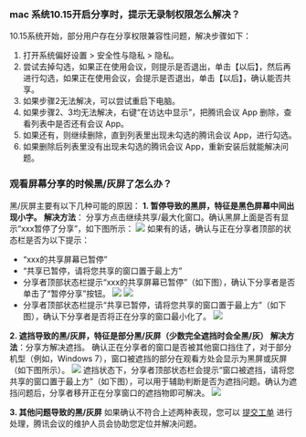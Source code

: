 ### mac 系统10.15开启分享时，提示无录制权限怎么解决？
10.15系统开始，部分用户存在分享权限兼容性问题，解决步骤如下：
1. 打开系统偏好设置 > 安全性与隐私 > 隐私。
2. 尝试去掉勾选，如果正在使用会议，则提示是否退出，单击【以后】，然后再进行勾选，如果正在使用会议，会提示是否退出，单击【以后】，确认能否共享。
3. 如果步骤2无法解决，可以尝试重启下电脑。
4. 如果步骤2、3均无法解决，右键“在访达中显示”，把腾讯会议 App 删除，查看列表中是否还有会议 App。
  1. 如果还有，则继续删除，直到列表里出现未勾选的腾讯会议 App，进行勾选。
  2. 如果删除后列表里没有出现未勾选的腾讯会议 App，重新安装后就能解决问题。


### 观看屏幕分享的时候黑/灰屏了怎么办？
黑/灰屏主要有以下几种可能的原因：
**1. 暂停导致的黑屏，特征是黑色屏幕中间出现小字。**
**解决方法**：
分享方点击继续共享/最大化窗口。确认黑屏上面是否有显示“xxx暂停了分享”，如下图所示：
![](https://main.qcloudimg.com/raw/e7e9cb02e9bc359209babaafd770d49a.png)
如果有的话，确认与正在分享者顶部的状态栏是否为以下提示：
- “xxx的共享屏幕已暂停”
- “共享已暂停，请将您共享的窗口置于最上方”
 -  分享者顶部状态栏提示“xxx的共享屏幕已暂停”（如下图），确认下分享者是否单击了“暂停分享”按钮。
 ![](https://main.qcloudimg.com/raw/0eba43590850b35cf97ff51b9e4504f6.png)
 ![](https://main.qcloudimg.com/raw/f239b959dae80d78372e5b6abc512ab1.png)
 - 分享者顶部状态栏提示“共享已暂停，请将您共享的窗口置于最上方”（如下图），确认下分享者是否将正在分享的窗口最小化了。
 ![](https://main.qcloudimg.com/raw/e2f094dfd7efe2831d70e7169fa37af9.png)
 
 
**2. 遮挡导致的黑/灰屏，特征是部分黑/灰屏（少数完全遮挡时会全黑/灰）**
**解决方法**：分享方解决遮挡。
确认正在分享者的窗口是否被其他窗口挡住了，对于部分机型（例如，Windows 7），窗口被遮挡的部分在观看方处会显示为黑屏或灰屏（如下图所示）。
![](https://main.qcloudimg.com/raw/45ecb40f59ecfe93ab5a8a2e4abc7776.png)
遮挡状态下，分享者顶部状态栏会提示“窗口被遮挡，请将您共享的窗口置于最上方”（如下图），可以用于辅助判断是否为遮挡问题。确认为遮挡问题后，分享者移开正在分享窗口的遮挡物即可解决。
![](https://main.qcloudimg.com/raw/9de7dd740459249e7c2a010cfc70f14d.png)

**3. 其他问题导致的黑/灰屏**
如果确认不符合上述两种表现，您可以 [提交工单](https://console.cloud.tencent.com/workorder/category) 进行处理，腾讯会议的维护人员会协助您定位并解决问题。
